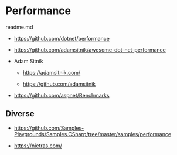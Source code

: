 # Performance

readme.md

*   https://github.com/dotnet/performance

*   https://github.com/adamsitnik/awesome-dot-net-performance

*   Adam Sitnik

    *   https://adamsitnik.com/

    *   https://github.com/adamsitnik

*   https://github.com/aspnet/Benchmarks

## Diverse

*   https://github.com/Samples-Playgrounds/Samples.CSharp/tree/master/samples/performance

*   https://nietras.com/


